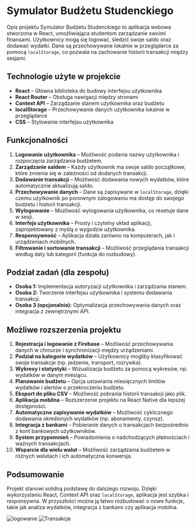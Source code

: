 # Symulator Budżetu Studenckiego

Opis projektu
Symulator Budżetu Studenckiego to aplikacja webowa stworzona w React, umożliwiająca studentom zarządzanie swoimi finansami. Użytkownicy mogą się logować, śledzić swoje saldo oraz dodawać wydatki. Dane są przechowywane lokalnie w przeglądarce za pomocą `localStorage`, co pozwala na zachowanie historii transakcji między sesjami.

## Technologie użyte w projekcie
- **React** – Główna biblioteka do budowy interfejsu użytkownika
- **React Router** – Obsługa nawigacji między stronami
- **Context API** – Zarządzanie stanem użytkownika oraz budżetu
- **localStorage** – Przechowywanie danych użytkownika lokalnie w przeglądarce
- **CSS** – Stylowanie interfejsu użytkownika

## Funkcjonalności
1. **Logowanie użytkownika** – Możliwość podania nazwy użytkownika i rozpoczęcia zarządzania budżetem.
2. **Zarządzanie saldem** – Każdy użytkownik ma swoje saldo początkowe, które zmienia się w zależności od dodanych transakcji.
3. **Dodawanie transakcji** – Możliwość dodawania nowych wydatków, które automatycznie aktualizują saldo.
4. **Przechowywanie danych** – Dane są zapisywane w `localStorage`, dzięki czemu użytkownik po ponownym zalogowaniu ma dostęp do swojego budżetu i historii transakcji.
5. **Wylogowanie** – Możliwość wylogowania użytkownika, co resetuje dane w sesji.
6. **Interfejs użytkownika** – Prosty i czytelny układ aplikacji, zaprojektowany z myślą o wygodzie użytkownika.
7. **Responsywność** – Aplikacja działa zarówno na komputerach, jak i urządzeniach mobilnych.
8. **Filtrowanie i sortowanie transakcji** – Możliwość przeglądania transakcji według daty lub kategorii (funkcja do rozbudowy).

## Podział zadań (dla zespołu)
- **Osoba 1:** Implementacja autoryzacji użytkownika i zarządzania stanem.
- **Osoba 2:** Tworzenie interfejsu użytkownika i systemu dodawania transakcji.
- **Osoba 3 (opcjonalnie):** Optymalizacja przechowywania danych oraz integracja z zewnętrznymi API.

## Możliwe rozszerzenia projektu
1. **Rejestracja i logowanie z Firebase** – Możliwość przechowywania danych w chmurze i synchronizacji między urządzeniami.
2. **Podział na kategorie wydatków** – Użytkownicy mogliby klasyfikować swoje transakcje (np. jedzenie, transport, rozrywka).
3. **Wykresy i statystyki** – Wizualizacja budżetu za pomocą wykresów, np. wydatków w danym miesiącu.
4. **Planowanie budżetu** – Opcja ustawiania miesięcznych limitów wydatków i alertów o przekroczeniu budżetu.
5. **Eksport do pliku CSV** – Możliwość pobrania historii transakcji jako plik.
6. **Aplikacja mobilna** – Rozszerzenie projektu na React Native dla lepszej dostępności.
7. **Automatyczne zapisywanie wydatków** – Możliwość cyklicznego dodawania określonych wydatków (np. abonamenty, czynsz).
8. **Integracja z bankami** – Pobieranie danych o transakcjach bezpośrednio z kont bankowych użytkowników.
9. **System przypomnień** – Powiadomienia o nadchodzących płatnościach i ważnych transakcjach.
10. **Wsparcie dla wielu walut** – Możliwość zarządzania budżetem w różnych walutach i ich automatyczna konwersja.

## Podsumowanie
Projekt stanowi solidną podstawę do dalszego rozwoju. Dzięki wykorzystaniu React, Context API oraz `localStorage`, aplikacja jest szybka i responsywna. W przyszłości można ją łatwo rozbudować o nowe funkcje, takie jak analiza wydatków, integracja z bankami czy aplikacja mobilna.

![logowanie](https://github.com/user-attachments/assets/e19385e4-ac08-47c4-a099-1601ae0113a0)
![Transakcje](https://github.com/user-attachments/assets/d495fce9-bee8-4ed7-884d-44cd1d09a827)
